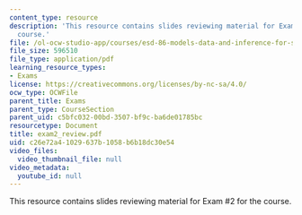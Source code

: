 ```yaml
---
content_type: resource
description: 'This resource contains slides reviewing material for Exam #2 for the
  course.'
file: /ol-ocw-studio-app/courses/esd-86-models-data-and-inference-for-socio-technical-systems-spring-2007/c26e72a41029637b1058b6b18dc30e54_exam2_review.pdf
file_size: 596510
file_type: application/pdf
learning_resource_types:
- Exams
license: https://creativecommons.org/licenses/by-nc-sa/4.0/
ocw_type: OCWFile
parent_title: Exams
parent_type: CourseSection
parent_uid: c5bfc032-00bd-3507-bf9c-ba6de01785bc
resourcetype: Document
title: exam2_review.pdf
uid: c26e72a4-1029-637b-1058-b6b18dc30e54
video_files:
  video_thumbnail_file: null
video_metadata:
  youtube_id: null
---
```

This resource contains slides reviewing material for Exam #2 for the course.